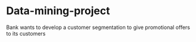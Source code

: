 # Data-mining-project
Bank wants to develop a customer segmentation to give promotional offers to its customers
